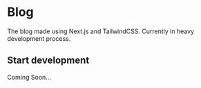 # Blog

The blog made using Next.js and TailwindCSS. Currently in heavy development process.

## Start development

Coming Soon...
